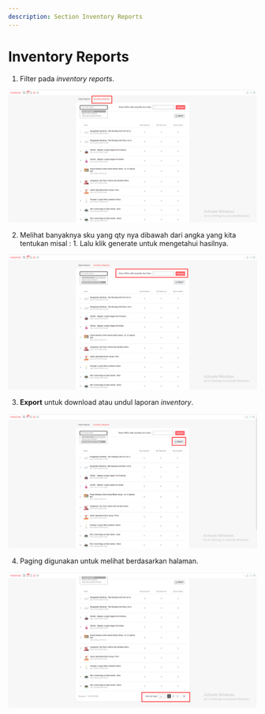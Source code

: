 ```yaml
---
description: Section Inventory Reports
---
```


# Inventory Reports

1. Filter pada _inventory reports_.

![](../../.gitbook/assets/image%20%28187%29.png)

2. Melihat banyaknya sku yang qty nya dibawah dari angka yang kita tentukan misal : 1. Lalu klik generate untuk mengetahui hasilnya.

![](../../.gitbook/assets/image%20%28252%29.png)

 3. **Export** untuk download atau undul laporan _inventory_.

![](../../.gitbook/assets/image%20%28276%29.png)

4. Paging digunakan untuk melihat berdasarkan halaman.

![](../../.gitbook/assets/image%20%28105%29.png)

[  
](https://s3.amazonaws.com/cdn.freshdesk.com/data/helpdesk/attachments/production/48021555626/original/wgcTas3_-fnhScWDgWa-4a5cRPFp9Z3uyA.png?1578301734)

[  
](https://s3.amazonaws.com/cdn.freshdesk.com/data/helpdesk/attachments/production/48021555080/original/FCp9CFU_BX5ts_hPy_vr4HGLUCqvuyKunA.png?1578301504)

